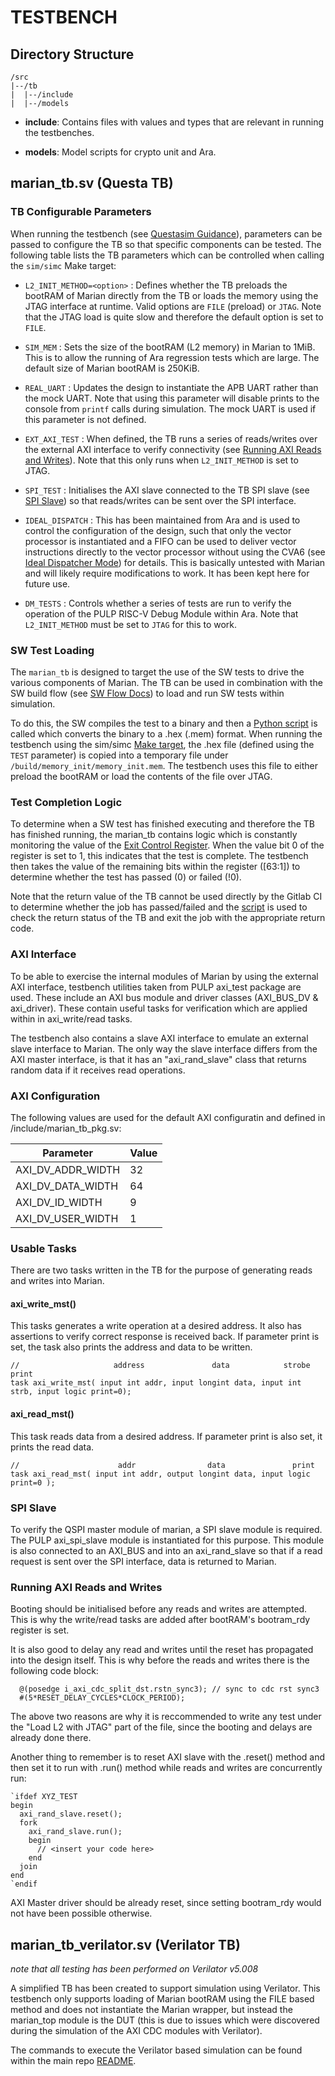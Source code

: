# TESTBENCH

## Directory Structure

```
/src
|--/tb
|  |--/include
|  |--/models

```
- **include**: Contains files with values and types that are relevant in running the testbenches.

- **models**: Model scripts for crypto unit and Ara.

## marian_tb.sv (Questa TB)

### TB Configurable Parameters

When running the testbench (see [Questasim Guidance](../../README.md#questasim)), parameters can be passed to configure the TB so that specific components can be tested. The following table lists the TB parameters which can be controlled when calling the `sim/simc` Make target:

  - `L2_INIT_METHOD=<option>` : Defines whether the TB preloads the bootRAM of Marian directly from the TB or loads the memory using the JTAG interface at runtime. Valid options are `FILE` (preload) or `JTAG`. Note that the JTAG load is quite slow and therefore the default option is set to `FILE`. 

  - `SIM_MEM` : Sets the size of the bootRAM (L2 memory) in Marian to 1MiB. This is to allow the running of Ara regression tests which are large. The default size of Marian bootRAM is 250KiB.

  - `REAL_UART` : Updates the design to instantiate the APB UART rather than the mock UART. Note that using this parameter will disable prints to the console from `printf` calls during simulation. The mock UART is used if this parameter is not defined. 

  - `EXT_AXI_TEST` : When defined, the TB runs a series of reads/writes over the external AXI interface to verify connectivity (see [Running  AXI Reads and Writes](#running--axi-reads-and-writes)). Note that this only runs when `L2_INIT_METHOD` is set to JTAG.

  - `SPI_TEST` : Initialises the AXI slave connected to the TB SPI slave (see [SPI Slave](#spi-slave)) so that reads/writes can be sent over the SPI interface.

  - `IDEAL_DISPATCH` : This has been maintained from Ara and is used to control the configuration of the design, such that only the vector processor is instantiated and a FIFO can be used to deliver vector instructions directly to the vector processor without using the CVA6 (see [Ideal Dispatcher Mode](https://github.com/pulp-platform/ara/blob/main/README.md#ideal-dispatcher-mode)) for details. This is basically untested with Marian and will likely require modifications to work. It has been kept here for future use.

  - `DM_TESTS` : Controls whether a series of tests are run to verify the operation of the PULP RISC-V Debug Module within Ara. Note that `L2_INIT_METHOD` must be set to `JTAG` for this to work.

### SW Test Loading

The `marian_tb` is designed to target the use of the SW tests to drive the various components of Marian. The TB can be used in combination with the SW build flow (see [SW Flow Docs](../../sw/README.md)) to load and run SW tests within simulation. 

To do this, the SW compiles the test to a binary and then a [Python script](../../sw/tools/dump2hex.py) is called which converts the binary to a .hex (.mem) format. When running the testbench using the sim/simc [Make target](../../README.md#questasim), the .hex file (defined using the `TEST` parameter) is copied into a temporary file under `/build/memory_init/memory_init.mem`. The testbench uses this file to either preload the bootRAM or load the contents of the file over JTAG.

### Test Completion Logic

To determine when a SW test has finished executing and therefore the TB has finished running, the marian_tb contains logic which is constantly monitoring the value of the [Exit Control Register](../../doc/component_mem_maps.md#ctrl-registers). When the value bit 0 of the register is set to 1, this indicates that the test is complete. The testbench then takes the value of the remaining bits within the register ([63:1]) to determine whether the test has passed (0) or failed (!0).

Note that the return value of the TB cannot be used directly by the Gitlab CI to determine whether the job has passed/failed and the [script](../../scripts/return_status.sh) is used to check the return status of the TB and exit the job with the appropriate return code.  

### AXI Interface

To be able to exercise the internal modules of Marian by using the external AXI interface, testbench utilities taken from PULP axi_test package are used. These include an AXI bus module and driver classes (AXI_BUS_DV & axi_driver). These contain useful tasks for verification which are applied within in axi_write/read tasks.

The testbench also contains a slave AXI interface to emulate an external slave interface to Marian. The only way the slave interface differs from the AXI master interface, is that it has an "axi_rand_slave" class that returns random data if it receives read operations. 

### AXI Configuration

The following values are used for the default AXI configuratin and defined in /include/marian_tb_pkg.sv:

 | Parameter                  | Value |
|----------------------------|-------|
| AXI_DV_ADDR_WIDTH          | 32    |
| AXI_DV_DATA_WIDTH          | 64    |
| AXI_DV_ID_WIDTH            | 9     |
| AXI_DV_USER_WIDTH          | 1     |

### Usable Tasks

There are two tasks written in the TB for the purpose of generating reads and writes into Marian.

#### axi_write_mst()
This tasks generates a write operation at a desired address. It also has assertions to verify correct response is received back. If parameter print is set, the task also prints the address and data to be written.

```
//                     address               data            strobe            print
task axi_write_mst( input int addr, input longint data, input int strb, input logic print=0);
```

#### axi_read_mst()
This task reads data from a desired address. If parameter print is also set, it prints the read data.

```
//                      addr                data               print
task axi_read_mst( input int addr, output longint data, input logic print=0 );
```
### SPI Slave

To verify the QSPI master module of marian, a SPI slave module is required. The PULP axi_spi_slave module is instantiated for this purpose. This module is also connected to an AXI_BUS and into an axi_rand_slave so that if a read request is sent over the SPI interface, data is returned to Marian.

### Running  AXI Reads and Writes

Booting should be initialised before any reads and writes are attempted. This is why the write/read tasks are added after bootRAM's bootram_rdy register is set.

It is also good to delay any read and writes until the reset has propagated into the design itself. This is why before the reads and writes there is the following code block:

```
  @(posedge i_axi_cdc_split_dst.rstn_sync3); // sync to cdc rst sync3
  #(5*RESET_DELAY_CYCLES*CLOCK_PERIOD);
```

The above two reasons are why it is reccommended to write any test under the "Load L2 with JTAG" part of the file, since the booting and delays are already done there. 

Another thing to remember is to reset AXI slave with the .reset() method and then set it to run with .run() method while reads and writes are concurrently run:

```
`ifdef XYZ_TEST
begin
  axi_rand_slave.reset();
  fork
    axi_rand_slave.run();
    begin 
      // <insert your code here>
    end
  join
end
`endif
```
AXI Master driver should be already reset, since setting bootram_rdy would not have been possible otherwise.

## marian_tb_verilator.sv (Verilator TB)

*note that all testing has been performed on Verilator v5.008*

A simplified TB has been created to support simulation using Verilator. This testbench only supports loading of Marian bootRAM using the FILE based method and does not instantiate the Marian wrapper, but instead the marian_top module is the DUT (this is due to issues which were discovered during the simulation of the AXI CDC modules with Verilator).

The commands to execute the Verilator based simulation can be found within the main repo [README](../../README.md#verilator).